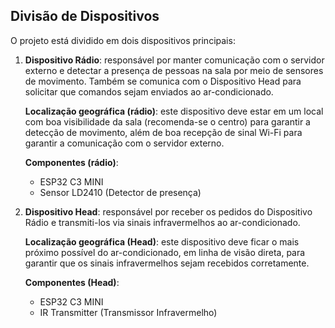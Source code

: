
## Divisão de Dispositivos

O projeto está dividido em dois dispositivos principais:

1. **Dispositivo Rádio**: responsável por manter comunicação com o servidor externo e detectar a presença de pessoas na sala por meio de sensores de movimento. Também se comunica com o Dispositivo Head para solicitar que comandos sejam enviados ao ar-condicionado.

    **Localização geográfica (rádio)**: este dispositivo deve estar em um local com boa visibilidade da sala (recomenda-se o centro) para garantir a detecção de movimento, além de boa recepção de sinal Wi-Fi para garantir a comunicação com o servidor externo.

    **Componentes (rádio)**:
    - ESP32 C3 MINI
    - Sensor LD2410 (Detector de presença)

2. **Dispositivo Head**: responsável por receber os pedidos do Dispositivo Rádio e transmiti-los via sinais infravermelhos ao ar-condicionado.

    **Localização geográfica (Head)**: este dispositivo deve ficar o mais próximo possível do ar-condicionado, em linha de visão direta, para garantir que os sinais infravermelhos sejam recebidos corretamente.

    **Componentes (Head)**:
    - ESP32 C3 MINI
    - IR Transmitter (Transmissor Infravermelho)

